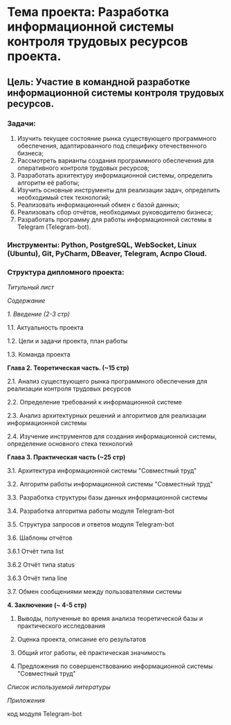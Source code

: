 # **Тема проекта**: Разработка информационной системы контроля трудовых ресурсов проекта. 
## **Цель**: Участие в командной разработке информационной системы контроля трудовых ресурсов.  

### **Задачи**:   

1. Изучить текущее состояние рынка существующего программного обеспечения, адаптированного под специфику отечественного бизнеса;    
2. Рассмотреть варианты создания программного обеспечения для оперативного контроля трудовых ресурсов; 
3. Разработать архитектуру информационной системы, определить алгоритм её работы;
4. Изучить основные инструменты для реализации задач, определить необходимый стек технологий;   
5. Реализовать информационный обмен с базой данных;   
6. Реализовать сбор отчётов, необходимых руководителю бизнеса;  
7. Разработать программу для работы информационной системы в Telegram (Telegram-bot). 

### **Инструменты**: Python, PostgreSQL, WebSocket, Linux (Ubuntu), Git, PyCharm, DBeaver, Telegram, Аспро Cloud.

### **Структура дипломного проекта**:   

_Титульный лист_  

_Содержание_  

_1. Введение (2-3 стр)_ 

1.1. Актуальность проекта  

1.2. Цели и задачи проекта, план работы 

1.3. Команда проекта

**Глава 2. Теоретическая часть. (~15 стр)**  

2.1. Анализ существующего рынка программного обеспечения для реализации контроля трудовых ресурсов  

2.2. Определение требований к информационной системе  

2.3. Анализ архитектурных решений и алгоритмов для реализации информационной системы  

2.4. Изучение инструментов для создания информационной системы, определение основного стека технологий   

**Глава 3. Практическая часть (~25 стр)**  

3.1. Архитектура информационной системы "Совместный труд"  

3.2. Алгоритм работы информационной системы "Совместный труд"   

3.3. Разработка структуры базы данных информационной системы

3.4. Разработка алгоритма работы модуля Telegram-bot

3.5. Структура запросов и ответов модуля Telegram-bot

3.6. Шаблоны отчётов

3.6.1 Отчёт типа list  

3.6.2 Отчёт типа status    

3.6.3 Отчёт типа line   

3.7. Обмен сообщениями между пользователями системы   

**4. Заключение (~ 4-5 стр)** 

1. Выводы, полученные во время анализа теоретической базы и практического исследования 

2. Оценка проекта, описание его результатов

3. Общий итог работы, её практическая значимость

4. Предложения по совершенствованию информационной системы "Совместный труд" 

_Список используемой литературы_ 

_Приложения_

код модуля Telegram-bot
